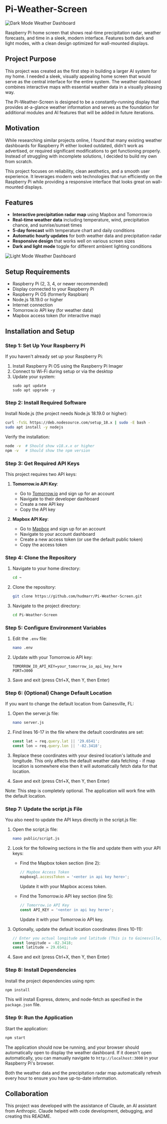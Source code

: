 # Pi-Weather-Screen

![Dark Mode Weather Dashboard](DARK_MODE_SCREENSHOT_PLACEHOLDER)

Raspberry Pi home screen that shows real-time precipitation radar, weather forecasts, and time in a sleek, modern interface. Features both dark and light modes, with a clean design optimized for wall-mounted displays.

## Project Purpose

This project was created as the first step in building a larger AI system for my home. I needed a sleek, visually appealing home screen that would serve as the central interface for the entire system. The weather dashboard combines interactive maps with essential weather data in a visually pleasing way.

The Pi-Weather-Screen is designed to be a constantly-running display that provides at-a-glance weather information and serves as the foundation for additional modules and AI features that will be added in future iterations.

## Motivation

While researching similar projects online, I found that many existing weather dashboards for Raspberry Pi either looked outdated, didn't work as advertised, or required significant modifications to get functioning properly. Instead of struggling with incomplete solutions, I decided to build my own from scratch.

This project focuses on reliability, clean aesthetics, and a smooth user experience. It leverages modern web technologies that run efficiently on the Raspberry Pi while providing a responsive interface that looks great on wall-mounted displays.

## Features

- **Interactive precipitation radar map** using Mapbox and Tomorrow.io
- **Real-time weather data** including temperature, wind, precipitation chance, and sunrise/sunset times
- **5-day forecast** with temperature chart and daily conditions
- **Automatic hourly updates** for both weather data and precipitation radar
- **Responsive design** that works well on various screen sizes
- **Dark and light mode** toggle for different ambient lighting conditions

![Light Mode Weather Dashboard](LIGHT_MODE_SCREENSHOT_PLACEHOLDER)

## Setup Requirements

- Raspberry Pi (2, 3, 4, or newer recommended)
- Display connected to your Raspberry Pi
- Raspberry Pi OS (formerly Raspbian)
- Node.js 18.19.0 or higher
- Internet connection
- Tomorrow.io API key (for weather data)
- Mapbox access token (for interactive map)

## Installation and Setup

### Step 1: Set Up Your Raspberry Pi

If you haven't already set up your Raspberry Pi:
1. Install Raspberry Pi OS using the Raspberry Pi Imager
2. Connect to Wi-Fi during setup or via the desktop
3. Update your system:
   ```
   sudo apt update
   sudo apt upgrade -y
   ```

### Step 2: Install Required Software

Install Node.js (the project needs Node.js 18.19.0 or higher):

```bash
curl -fsSL https://deb.nodesource.com/setup_18.x | sudo -E bash -
sudo apt install -y nodejs
```

Verify the installation:
```bash
node -v  # Should show v18.x.x or higher
npm -v   # Should show the npm version
```

### Step 3: Get Required API Keys

This project requires two API keys:

1. **Tomorrow.io API Key**:
   - Go to [Tomorrow.io](https://www.tomorrow.io/) and sign up for an account
   - Navigate to their developer dashboard
   - Create a new API key
   - Copy the API key

2. **Mapbox API Key**:
   - Go to [Mapbox](https://www.mapbox.com/) and sign up for an account
   - Navigate to your account dashboard
   - Create a new access token (or use the default public token)
   - Copy the access token

### Step 4: Clone the Repository

1. Navigate to your home directory:
   ```bash
   cd ~
   ```

2. Clone the repository:
   ```bash
   git clone https://github.com/hudmarr/Pi-Weather-Screen.git
   ```

3. Navigate to the project directory:
   ```bash
   cd Pi-Weather-Screen
   ```

### Step 5: Configure Environment Variables

1. Edit the `.env` file:
   ```bash
   nano .env
   ```

2. Update with your Tomorrow.io API key:
   ```
   TOMORROW_IO_API_KEY=your_tomorrow_io_api_key_here
   PORT=3000
   ```

3. Save and exit (press Ctrl+X, then Y, then Enter)

### Step 6: (Optional) Change Default Location

If you want to change the default location from Gainesville, FL:

1. Open the server.js file:
   ```bash
   nano server.js
   ```

2. Find lines 16-17 in the file where the default coordinates are set:
   ```javascript
   const lat = req.query.lat || '29.6541';
   const lon = req.query.lon || '-82.3418';
   ```

3. Replace these coordinates with your desired location's latitude and longitude. This only affects the default weather data fetching - if map location is somewhere else then it will automatically fetch data for that location.

4. Save and exit (press Ctrl+X, then Y, then Enter)

Note: This step is completely optional. The application will work fine with the default location.

### Step 7: Update the script.js File

You also need to update the API keys directly in the script.js file:

1. Open the script.js file:
   ```bash
   nano public/script.js
   ```

2. Look for the following sections in the file and update them with your API keys:

   - Find the Mapbox token section (line 2):
     ```javascript
     // Mapbox Access Token
     mapboxgl.accessToken = '<enter in api key here>';
     ```
     Update it with your Mapbox access token.

   - Find the Tomorrow.io API key section (line 5):
     ```javascript
     // Tomorrow.io API Key
     const API_KEY = '<enter in api key here>'; 
     ```
     Update it with your Tomorrow.io API key.

3. Optionally, update the default location coordinates (lines 10-11):
   ```javascript
   // Enter you actual longitude and latitude (This is to Gainesville, FL)
   const longitude = -82.3418;
   const latitude = 29.6541;
   ```

4. Save and exit (press Ctrl+X, then Y, then Enter)

### Step 8: Install Dependencies

Install the project dependencies using npm:

```bash
npm install
```

This will install Express, dotenv, and node-fetch as specified in the `package.json` file.

### Step 9: Run the Application

Start the application:

```bash
npm start
```

The application should now be running, and your browser should automatically open to display the weather dashboard. If it doesn't open automatically, you can manually navigate to `http://localhost:3000` in your Raspberry Pi's browser.

Both the weather data and the precipitation radar map automatically refresh every hour to ensure you have up-to-date information.

## Collaboration

This project was developed with the assistance of Claude, an AI assistant from Anthropic. Claude helped with code development, debugging, and creating this README.